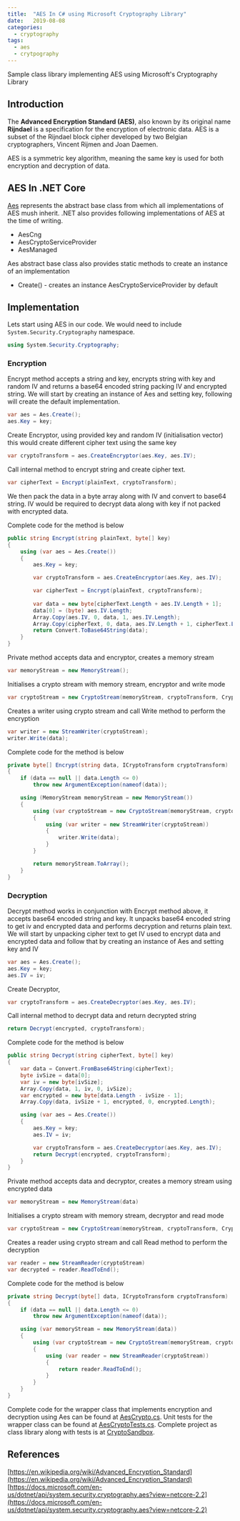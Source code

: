 ```yaml
---
title:  "AES In C# using Microsoft Cryptography Library"
date:   2019-08-08
categories:
  - cryptography
tags:
  - aes
  - crytpography
---
```

Sample class library implementing AES using Microsoft's Cryptography Library

## Introduction
The **Advanced Encryption Standard (AES)**, also known by its original name **Rijndael** is a specification for the encryption of electronic data. AES is a subset of the Rijndael block cipher developed by two Belgian cryptographers, Vincent Rijmen and Joan Daemen.

AES is a symmetric key algorithm, meaning the same key is used for both encryption and decryption of data.

## AES In .NET Core
[Aes](https://docs.microsoft.com/en-us/dotnet/api/system.security.cryptography.aes?view=netcore-2.2) represents the abstract base class from which all implementations of AES mush inherit. .NET also provides following implementations of AES at the time of writing.
* AesCng
* AesCryptoServiceProvider
* AesManaged

Aes abstract base class also provides static methods to create an instance of an implementation
* Create() - creates an instance AesCryptoServiceProvider by default

## Implementation
Lets start using AES in our code. We would need to include `System.Security.Cryptography` namespace.

```csharp
using System.Security.Cryptography;
```

### Encryption
Encrypt method accepts a string and key, encrypts string with key and random IV and returns a base64 encoded string packing IV and encrypted string.
We will start by creating an instance of Aes and setting key, following will create the default implementation.
```csharp
var aes = Aes.Create();
aes.Key = key;
```
Create Encryptor, using provided key and random IV (initialisation vector) this would create different cipher text using the same key
```csharp
var cryptoTransform = aes.CreateEncryptor(aes.Key, aes.IV);
```
Call internal method to encrypt string and create cipher text.
```csharp
var cipherText = Encrypt(plainText, cryptoTransform);
```
We then pack the data in a byte array along with IV and convert to base64 string. IV would be required to decrypt data along with key if not packed with encrypted data.

Complete code for the method is below

```csharp
public string Encrypt(string plainText, byte[] key)
{
    using (var aes = Aes.Create())
    {
        aes.Key = key;

        var cryptoTransform = aes.CreateEncryptor(aes.Key, aes.IV);

        var cipherText = Encrypt(plainText, cryptoTransform);
        
        var data = new byte[cipherText.Length + aes.IV.Length + 1];
        data[0] = (byte) aes.IV.Length;
        Array.Copy(aes.IV, 0, data, 1, aes.IV.Length);
        Array.Copy(cipherText, 0, data, aes.IV.Length + 1, cipherText.Length);
        return Convert.ToBase64String(data);
    }
}
```

Private method accepts data and encryptor, creates a memory stream
```csharp
var memoryStream = new MemoryStream();
```
Initialises a crypto stream with memory stream, encryptor and write mode
```csharp
var cryptoStream = new CryptoStream(memoryStream, cryptoTransform, CryptoStreamMode.Write);
```
Creates a writer using crypto stream and call Write method to perform the encryption
```csharp
var writer = new StreamWriter(cryptoStream);
writer.Write(data);
```

Complete code for the method is below
```csharp
private byte[] Encrypt(string data, ICryptoTransform cryptoTransform)
{
    if (data == null || data.Length <= 0)
        throw new ArgumentException(nameof(data));

    using (MemoryStream memoryStream = new MemoryStream())
    {
        using (var cryptoStream = new CryptoStream(memoryStream, cryptoTransform, CryptoStreamMode.Write))
        {
            using (var writer = new StreamWriter(cryptoStream))
            {
                writer.Write(data);
            }
        }

        return memoryStream.ToArray();
    }
}
```

### Decryption
Decrypt method works in conjunction with Encrypt method above, it accepts base64 encoded string and key. It unpacks base64 encoded string to get iv and encrypted data and performs decryption and returns plain text.
We will start by unpacking cipher text to get IV used to encrypt data and encrypted data and follow that by creating an instance of Aes and setting key and IV
```csharp
var aes = Aes.Create();
aes.Key = key;
aes.IV = iv;
```
Create Decryptor,
```csharp
var cryptoTransform = aes.CreateDecryptor(aes.Key, aes.IV);
```
Call internal method to decrypt data and return decrypted string
```csharp
return Decrypt(encrypted, cryptoTransform);
```

Complete code for the method is below

```csharp
public string Decrypt(string cipherText, byte[] key)
{
    var data = Convert.FromBase64String(cipherText);
    byte ivSize = data[0];
    var iv = new byte[ivSize];
    Array.Copy(data, 1, iv, 0, ivSize);
    var encrypted = new byte[data.Length - ivSize - 1];
    Array.Copy(data, ivSize + 1, encrypted, 0, encrypted.Length);

    using (var aes = Aes.Create())
    {
        aes.Key = key;
        aes.IV = iv;

        var cryptoTransform = aes.CreateDecryptor(aes.Key, aes.IV);
        return Decrypt(encrypted, cryptoTransform);
    }
}
```

Private method accepts data and decryptor, creates a memory stream using encrypted data
```csharp
var memoryStream = new MemoryStream(data)
```
Initialises a crypto stream with memory stream, decryptor and read mode
```csharp
var cryptoStream = new CryptoStream(memoryStream, cryptoTransform, CryptoStreamMode.Read)
```
Creates a reader using crypto stream and call Read method to perform the decryption
```csharp
var reader = new StreamReader(cryptoStream)
var decrypted = reader.ReadToEnd();
```

Complete code for the method is below
```csharp
private string Decrypt(byte[] data, ICryptoTransform cryptoTransform)
{
    if (data == null || data.Length <= 0)
        throw new ArgumentException(nameof(data));

    using (var memoryStream = new MemoryStream(data))
    {
        using (var cryptoStream = new CryptoStream(memoryStream, cryptoTransform, CryptoStreamMode.Read))
        {
            using (var reader = new StreamReader(cryptoStream))
            {
                return reader.ReadToEnd();
            }
        }
    }
}
```

Complete code for the wrapper class that implements encryption and decryption using Aes can be found at [AesCrypto.cs](https://github.com/kashifsoofi/crypto-sandbox/blob/master/dotnet/src/Sandbox.Crypto/AesCrypto.cs). Unit tests for the wrapper class can be found at [AesCryptoTests.cs](https://github.com/kashifsoofi/crypto-sandbox/blob/master/dotnet/test/Sandbox.Crypto.Tests/AesCryptoTests.cs). Complete project as class library along with tests is at [CryptoSandbox](https://github.com/kashifsoofi/crypto-sandbox/tree/master/dotnet).

## References
[https://en.wikipedia.org/wiki/Advanced_Encryption_Standard](https://en.wikipedia.org/wiki/Advanced_Encryption_Standard)
[https://docs.microsoft.com/en-us/dotnet/api/system.security.cryptography.aes?view=netcore-2.2](https://docs.microsoft.com/en-us/dotnet/api/system.security.cryptography.aes?view=netcore-2.2)